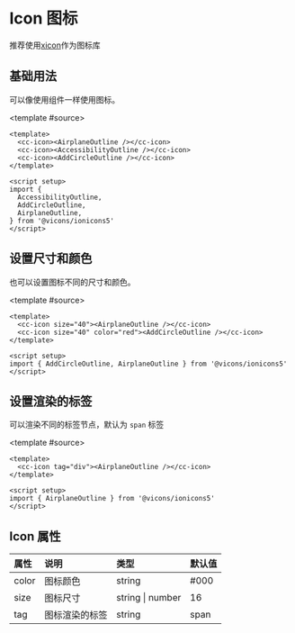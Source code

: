 # Icon 图标

推荐使用[xicon](https://www.xicons.org/#/)作为图标库

## 基础用法

可以像使用组件一样使用图标。

<script setup>
  import { AirplaneOutline, AccessibilityOutline, AddCircleOutline } from '@vicons/ionicons5'
  import {defineAsyncComponent} from 'vue'

  const CcIcon = defineAsyncComponent(() => import('cc-ui-plus/dist/icon'))
</script>

<demo>
<cc-icon><AirplaneOutline /></cc-icon>
<cc-icon><AccessibilityOutline /></cc-icon>
<cc-icon><AddCircleOutline /></cc-icon>

<template #source>

```vue
<template>
  <cc-icon><AirplaneOutline /></cc-icon>
  <cc-icon><AccessibilityOutline /></cc-icon>
  <cc-icon><AddCircleOutline /></cc-icon>
</template>

<script setup>
import {
  AccessibilityOutline,
  AddCircleOutline,
  AirplaneOutline,
} from '@vicons/ionicons5'
</script>
```

</template>

</demo>

## 设置尺寸和颜色

也可以设置图标不同的尺寸和颜色。

<demo>
<cc-icon size="40"><AirplaneOutline /></cc-icon>
<cc-icon size="40" color="red"><AddCircleOutline /></cc-icon>

<template #source>

```vue
<template>
  <cc-icon size="40"><AirplaneOutline /></cc-icon>
  <cc-icon size="40" color="red"><AddCircleOutline /></cc-icon>
</template>

<script setup>
import { AddCircleOutline, AirplaneOutline } from '@vicons/ionicons5'
</script>
```

</template>

</demo>

## 设置渲染的标签

可以渲染不同的标签节点，默认为 `span` 标签

<demo>
<cc-icon tag="div"><AirplaneOutline /></cc-icon>

<template #source>

```vue
<template>
  <cc-icon tag="div"><AirplaneOutline /></cc-icon>
</template>

<script setup>
import { AirplaneOutline } from '@vicons/ionicons5'
</script>
```

</template>

</demo>

## Icon 属性

| 属性  | 说明           | 类型             | 默认值 |
| :---- | :------------- | :--------------- | :----- |
| color | 图标颜色       | string           | #000   |
| size  | 图标尺寸       | string \| number | 16     |
| tag   | 图标渲染的标签 | string           | span   |
